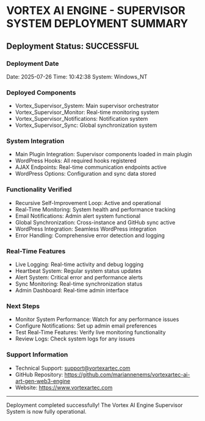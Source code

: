 ﻿# VORTEX AI ENGINE - SUPERVISOR SYSTEM DEPLOYMENT SUMMARY

## Deployment Status: SUCCESSFUL

### Deployment Date
Date: 2025-07-26
Time: 10:42:38
System: Windows_NT

### Deployed Components

* Vortex_Supervisor_System: Main supervisor orchestrator
* Vortex_Supervisor_Monitor: Real-time monitoring system
* Vortex_Supervisor_Notifications: Notification system
* Vortex_Supervisor_Sync: Global synchronization system

### System Integration

* Main Plugin Integration: Supervisor components loaded in main plugin
* WordPress Hooks: All required hooks registered
* AJAX Endpoints: Real-time communication endpoints active
* WordPress Options: Configuration and sync data stored

### Functionality Verified

* Recursive Self-Improvement Loop: Active and operational
* Real-Time Monitoring: System health and performance tracking
* Email Notifications: Admin alert system functional
* Global Synchronization: Cross-instance and GitHub sync active
* WordPress Integration: Seamless WordPress integration
* Error Handling: Comprehensive error detection and logging

### Real-Time Features

* Live Logging: Real-time activity and debug logging
* Heartbeat System: Regular system status updates
* Alert System: Critical error and performance alerts
* Sync Monitoring: Real-time synchronization status
* Admin Dashboard: Real-time admin interface

### Next Steps

* Monitor System Performance: Watch for any performance issues
* Configure Notifications: Set up admin email preferences
* Test Real-Time Features: Verify live monitoring functionality
* Review Logs: Check system logs for any issues

### Support Information

* Technical Support: support@vortexartec.com
* GitHub Repository: https://github.com/mariannenems/vortexartec-ai-art-gen-web3-engine
* Website: https://www.vortexartec.com

---

Deployment completed successfully! The Vortex AI Engine Supervisor System is now fully operational.
